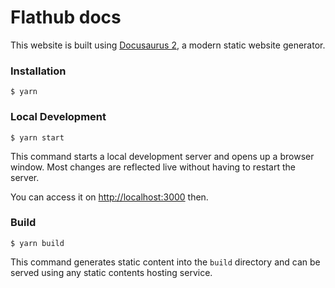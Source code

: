 # Flathub docs

This website is built using [Docusaurus 2](https://docusaurus.io/), a modern static website generator.

### Installation

```
$ yarn
```

### Local Development

```
$ yarn start
```

This command starts a local development server and opens up a browser window. Most changes are reflected live without having to restart the server.

You can access it on [http://localhost:3000](http://localhost:3000) then.

### Build

```
$ yarn build
```

This command generates static content into the `build` directory and can be served using any static contents hosting service.

